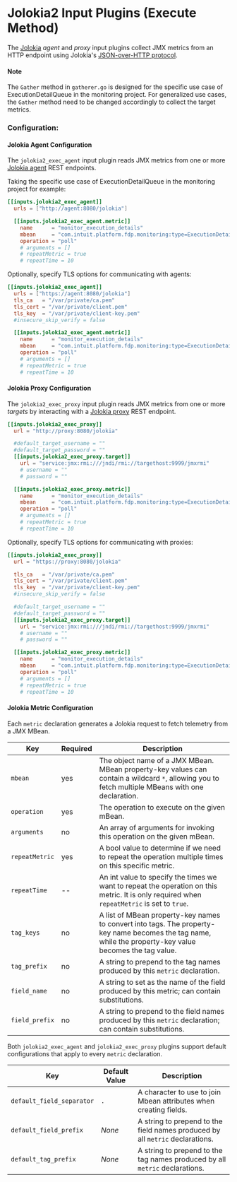 # Jolokia2 Input Plugins (Execute Method)

The [Jolokia](http://jolokia.org) _agent_ and _proxy_ input plugins collect JMX metrics from an HTTP endpoint using Jolokia's [JSON-over-HTTP protocol](https://jolokia.org/reference/html/protocol.html).

#### Note

The `Gather` method in `gatherer.go` is designed for the specific use case of ExecutionDetailQueue in the monitoring project. For generalized use cases, the `Gather` method need to be changed accordingly to collect the target metrics.

### Configuration:

#### Jolokia Agent Configuration

The `jolokia2_exec_agent` input plugin reads JMX metrics from one or more [Jolokia agent](https://jolokia.org/agent/jvm.html) REST endpoints.

Taking the specific use case of ExecutionDetailQueue in the monitoring project for example:

```toml
[[inputs.jolokia2_exec_agent]]
  urls = ["http://agent:8080/jolokia"]

  [[inputs.jolokia2_exec_agent.metric]]
    name      = "monitor_execution_details"
    mbean     = "com.intuit.platform.fdp.monitoring:type=ExecutionDetailQueue"
    operation = "poll"
    # arguments = []
    # repeatMetric = true
    # repeatTime = 10
```

Optionally, specify TLS options for communicating with agents:

```toml
[[inputs.jolokia2_exec_agent]]
  urls = ["https://agent:8080/jolokia"]
  tls_ca   = "/var/private/ca.pem"
  tls_cert = "/var/private/client.pem"
  tls_key  = "/var/private/client-key.pem"
  #insecure_skip_verify = false

  [[inputs.jolokia2_exec_agent.metric]]
    name      = "monitor_execution_details"
    mbean     = "com.intuit.platform.fdp.monitoring:type=ExecutionDetailQueue"
    operation = "poll"
    # arguments = []
    # repeatMetric = true
    # repeatTime = 10
```

#### Jolokia Proxy Configuration

The `jolokia2_exec_proxy` input plugin reads JMX metrics from one or more _targets_ by interacting with a [Jolokia proxy](https://jolokia.org/features/proxy.html) REST endpoint.

```toml
[[inputs.jolokia2_exec_proxy]]
  url = "http://proxy:8080/jolokia"

  #default_target_username = ""
  #default_target_password = ""
  [[inputs.jolokia2_exec_proxy.target]]
    url = "service:jmx:rmi:///jndi/rmi://targethost:9999/jmxrmi"
    # username = ""
    # password = ""

  [[inputs.jolokia2_exec_proxy.metric]]
    name      = "monitor_execution_details"
    mbean     = "com.intuit.platform.fdp.monitoring:type=ExecutionDetailQueue"
    operation = "poll"
    # arguments = []
    # repeatMetric = true
    # repeatTime = 10
```

Optionally, specify TLS options for communicating with proxies:

```toml
[[inputs.jolokia2_exec_proxy]]
  url = "https://proxy:8080/jolokia"

  tls_ca   = "/var/private/ca.pem"
  tls_cert = "/var/private/client.pem"
  tls_key  = "/var/private/client-key.pem"
  #insecure_skip_verify = false

  #default_target_username = ""
  #default_target_password = ""
  [[inputs.jolokia2_exec_proxy.target]]
    url = "service:jmx:rmi:///jndi/rmi://targethost:9999/jmxrmi"
    # username = ""
    # password = ""

  [[inputs.jolokia2_exec_proxy.metric]]
    name      = "monitor_execution_details"
    mbean     = "com.intuit.platform.fdp.monitoring:type=ExecutionDetailQueue"
    operation = "poll"
    # arguments = []
    # repeatMetric = true
    # repeatTime = 10
```

#### Jolokia Metric Configuration

Each `metric` declaration generates a Jolokia request to fetch telemetry from a JMX MBean.

| Key            | Required | Description |
|----------------|----------|-------------|
| `mbean`        | yes      | The object name of a JMX MBean. MBean property-key values can contain a wildcard `*`, allowing you to fetch multiple MBeans with one declaration. |
| `operation`    | yes      | The operation to execute on the given mBean. |
| `arguments`    | no       | An array of arguments for invoking this operation on the given mBean. |
| `repeatMetric` | yes      | A bool value to determine if we need to repeat the operation multiple times on this specific metric. |
| `repeatTime`   | --       | An int value to specify the times we want to repeat the operation on this metric. It is only required when `repeatMetric` is set to `true`. |
| `tag_keys`     | no       | A list of MBean property-key names to convert into tags. The property-key name becomes the tag name, while the property-key value becomes the tag value. |
| `tag_prefix`   | no       | A string to prepend to the tag names produced by this `metric` declaration. |
| `field_name`   | no       | A string to set as the name of the field produced by this metric; can contain substitutions. |
| `field_prefix` | no       | A string to prepend to the field names produced by this `metric` declaration; can contain substitutions. |

Both `jolokia2_exec_agent` and `jolokia2_exec_proxy` plugins support default configurations that apply to every `metric` declaration.

| Key                       | Default Value | Description |
|---------------------------|---------------|-------------|
| `default_field_separator` | `.`           | A character to use to join Mbean attributes when creating fields. |
| `default_field_prefix`    | _None_        | A string to prepend to the field names produced by all `metric` declarations. |
| `default_tag_prefix`      | _None_        | A string to prepend to the tag names produced by all `metric` declarations. |
